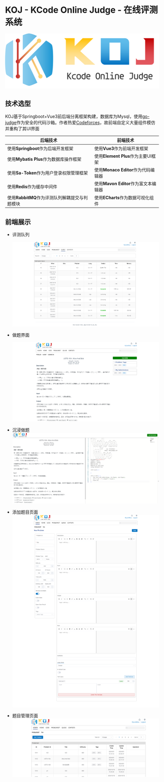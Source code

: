 # KOJ - KCode Online Judge - 在线评测系统



<img src="./koj-frontend/src/assets/logo.png" alt="image-20241017105532938" style="zoom:50%;" />

## 技术选型

KOJ基于Springboot+Vue3前后端分离框架构建，数据库为Mysql，使用[go-judge](https://github.com/criyle/go-judge)作为安全的代码沙箱。作者热爱[Codeforces](https://codeforces.com/)，故前端自定义大量组件模仿并重构了其UI界面

| 后端技术                                       | 前端技术                             |
| ---------------------------------------------- | ------------------------------------ |
| 使用**Springboot**作为后端开发框架             | 使用**Vue3**作为前端开发框架         |
| 使用**Mybatis Plus**作为数据库操作框架         | 使用**Element Plus**作为主要UI框架   |
| 使用**Sa-Token**作为用户登录权限管理框架       | 使用**Monaco Editor**作为代码编辑器  |
| 使用**Redis**作为缓存中间件                    | 使用**Mavon Editor**作为富文本编辑器 |
| 使用**RabbitMQ**作为评测队列解耦提交与判题模块 | 使用**ECharts**作为数据可视化组件    |

## 前端展示

- 评测队列

  ![image-20241031154643833](README.assets/image-20241031154643833.png)

- 做题界面
  
  ![image-20241031154920573](README.assets/image-20241031154920573.png)

- 沉浸做题
  ![image-20241031155027977](README.assets/image-20241031155027977.png)

- 添加题目页面
  ![image-20241031155121169](README.assets/image-20241031155121169.png)

- 题目管理页面
  ![image-20241031155143622](README.assets/image-20241031155143622.png)
